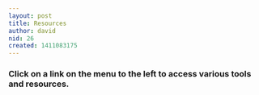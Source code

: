 ```yaml
---
layout: post
title: Resources
author: david
nid: 26
created: 1411083175
---
```

<h3>Click on a link on the menu to the left to access various tools and resources.</h3>
